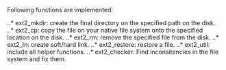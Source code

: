 Following functions are implemented:

..* ext2_mkdir: create the final directory on the specified path on the disk.
..* ext2_cp: copy the file on your native file system onto the specified location on the disk. 
..* ext2_rm: remove the specified file from the disk.
..* ext2_ln: create soft/hard link. 
..* ext2_restore: restore a file.
..* ext2_util: include all helper functions. 
..* ext2_checker: Find inconsitencies in the file system and fix them.
